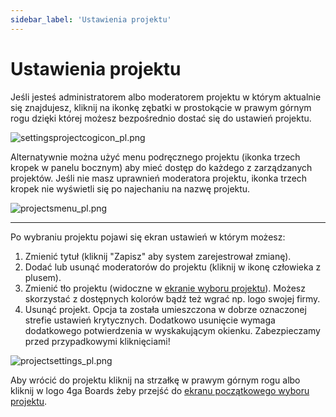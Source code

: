 ```yaml
---
sidebar_label: 'Ustawienia projektu'
---
```


# Ustawienia projektu 
Jeśli jesteś administratorem albo moderatorem projektu w którym aktualnie się znajdujesz, kliknij na ikonkę zębatki w prostokącie w prawym górnym rogu dzięki której możesz bezpośrednio dostać się do ustawień projektu. 

![settingsprojectcogicon_pl.png](/img/settingsprojectcogicon_pl.png)

Alternatywnie można użyć menu podręcznego projektu (ikonka trzech kropek w panelu bocznym) aby mieć dostęp do każdego z zarządzanych projektów. Jeśli nie masz uprawnień moderatora projektu, ikonka trzech kropek nie wyświetli się po najechaniu na nazwę projektu.

![projectsmenu_pl.png](/img/projectsmenu_pl.png)


---


Po wybraniu projektu pojawi się ekran ustawień w którym możesz:

1. Zmienić tytuł (kliknij "Zapisz" aby system zarejestrował zmianę).
2. Dodać lub usunąć moderatorów do projektu (kliknij w ikonę człowieka z plusem).
3. Zmienić tło projektu (widoczne w [ekranie wyboru projektu](./project)). Możesz skorzystać z dostępnych kolorów bądź też wgrać np. logo swojej firmy.
4. Usunąć projekt. Opcja ta została umieszczona w dobrze oznaczonej strefie ustawień krytycznych. Dodatkowo usunięcie wymaga dodatkowego potwierdzenia w wyskakującym okienku. Zabezpieczamy przed przypadkowymi kliknięciami!

![projectsettings_pl.png](/img/projectsettings_pl.png)


Aby wrócić do projektu kliknij na strzałkę w prawym górnym rogu albo kliknij w logo 4ga Boards żeby przejść do [ekranu początkowego wyboru projektu](./project).
